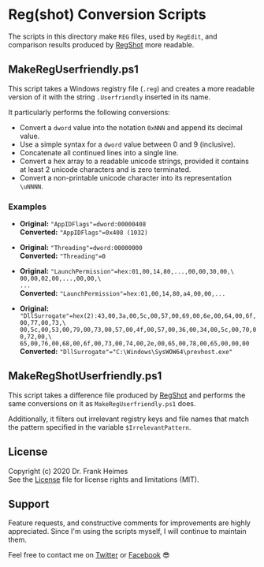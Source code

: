 <!--
MIT License

Original work Copyright (c) 2020 Dr. Frank Heimes (twitter.com/DrFGHde, www.facebook.com/dr.frank.heimes)

Permission is hereby granted, free of charge, to any person obtaining a copy
of this software and associated documentation files (the "Software"), to deal
in the Software without restriction, including without limitation the rights
to use, copy, modify, merge, publish, distribute, sublicense, and/or sell
copies of the Software, and to permit persons to whom the Software is
furnished to do so, subject to the following conditions:

The above copyright notice and this permission notice shall be included in all
copies or substantial portions of the Software.

THE SOFTWARE IS PROVIDED "AS IS", WITHOUT WARRANTY OF ANY KIND, EXPRESS OR
IMPLIED, INCLUDING BUT NOT LIMITED TO THE WARRANTIES OF MERCHANTABILITY,
FITNESS FOR A PARTICULAR PURPOSE AND NONINFRINGEMENT. IN NO EVENT SHALL THE
AUTHORS OR COPYRIGHT HOLDERS BE LIABLE FOR ANY CLAIM, DAMAGES OR OTHER
LIABILITY, WHETHER IN AN ACTION OF CONTRACT, TORT OR OTHERWISE, ARISING FROM,
OUT OF OR IN CONNECTION WITH THE SOFTWARE OR THE USE OR OTHER DEALINGS IN THE
SOFTWARE.
-->

# Reg(shot) Conversion Scripts
The scripts in this directory make `REG` files, used by `RegEdit`, and comparison results produced by [RegShot](https://sourceforge.net/projects/regshot) more readable.

## MakeRegUserfriendly.ps1
This script takes a Windows registry file (`.reg`) and creates a more readable version of it with the
string `.Userfriendly` inserted in its name.

It particularly performs the following conversions:
  * Convert a `dword` value into the notation `0xNNN` and append its decimal value.
  * Use a simple syntax for a `dword` value between 0 and 9 (inclusive).
  * Concatenate all continued lines into a single line.
  * Convert a hex array to a readable unicode strings, provided it contains at least 2 unicode characters and is zero terminated.
  * Convert a non-printable unicode character into its representation `\uNNNN`.

### Examples

  * **Original:** `"AppIDFlags"=dword:00000408`\
    **Converted:** `"AppIDFlags"=0x408 (1032)`

  * **Original:** `"Threading"=dword:00000000`\
    **Converted:** `"Threading"=0`

  * **Original:** `"LaunchPermission"=hex:01,00,14,80,...,00,00,30,00,\` \
                `00,00,02,00,...,00,00,\` \
                `...`\
    **Converted:** `"LaunchPermission"=hex:01,00,14,80,a4,00,00,...`

  * **Original:** `"DllSurrogate"=hex(2):43,00,3a,00,5c,00,57,00,69,00,6e,00,64,00,6f,00,77,00,73,\` \
                `00,5c,00,53,00,79,00,73,00,57,00,4f,00,57,00,36,00,34,00,5c,00,70,00,72,00,\` \
                `65,00,76,00,68,00,6f,00,73,00,74,00,2e,00,65,00,78,00,65,00,00,00`\
    **Converted:** `"DllSurrogate"="C:\Windows\SysWOW64\prevhost.exe"`

## MakeRegShotUserfriendly.ps1
This script takes a difference file produced by [RegShot](https://sourceforge.net/projects/regshot)
and performs the same conversions on it as `MakeRegUserfriendly.ps1` does.

Additionally, it filters out irrelevant registry keys and file names that match the pattern
specified in the variable `$IrrelevantPattern`.

## License

Copyright (c) 2020 Dr. Frank Heimes  
See the [License](License.md) file for license rights and limitations (MIT).

## Support

Feature requests, and constructive comments for improvements are highly appreciated.
Since I'm using the scripts myself, I will continue to maintain them.

Feel free to contact me on [Twitter](https://twitter.com/DrFGHde) or [Facebook](https://www.facebook.com/dr.frank.heimes) :sunglasses:
